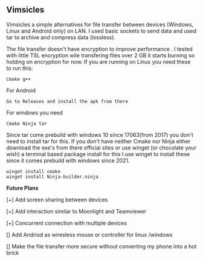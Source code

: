 ## Vimsicles

Vimsicles a simple alternatives for file transfer between devices (Windows, Linux and Android only) on LAN.
I used basic sockets to send data and used tar to archive and compress data (lossless).


The file transfer doesn't have encryption to improve performance .
I tested with little TSL encryption wile transfering files over 2 GB it starts burning so holding on encryption for now.
If you are running on Linux you need these to run this:


``
Cmake
g++
``


For Android



``
Go to Releases and install the apk from there
``


For windows you need 

``
Cmake
Ninja
tar
``

Since tar come prebuild with windows 10 since 17063(from 2017) you don't need to install tar for this.
If you don't have neither Cmake nor Ninja either download the exe's from there official sites 
or use winget (or chocolate your wish) a terminal based package install for this I use winget to install these since it comes 
prebuild with windows since 2021.




```
winget install cmake 
winget install Ninja-builder.ninja

```




**Future Plans**

[+] Add screen sharing between devices

[+] Add interaction similar to Moonlight and Teamviewer 

[+] Concurrent connection with multiple devices

[] Add Andriod as wiresless mouse or controller for linux /windows

[] Make the file transfer more secure without converting my phone into a hot brick

